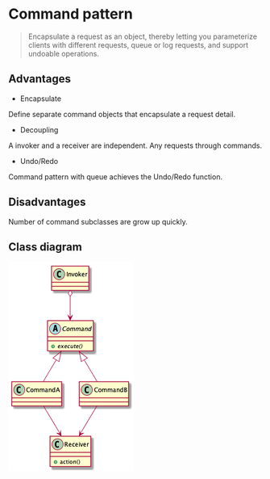 # Command pattern

> Encapsulate a request as an object, thereby letting you parameterize clients with different requests, queue or log requests, and support undoable operations.

## Advantages

* Encapsulate

Define separate command objects that encapsulate a request detail.

* Decoupling

A invoker and a receiver are independent. Any requests through commands.

* Undo/Redo

Command pattern with queue achieves the Undo/Redo function.

## Disadvantages

Number of command subclasses are grow up quickly.

## Class diagram

![](./command-pattern-uml.png)